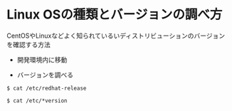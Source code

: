 # Linux OSの種類とバージョンの調べ方
CentOSやLinuxなどよく知られているいディストリビューションのバージョンを確認する方法

* 開発環境内に移動

* バージョンを調べる
```
$ cat /etc/redhat-release

$ cat /etc/*version
```

